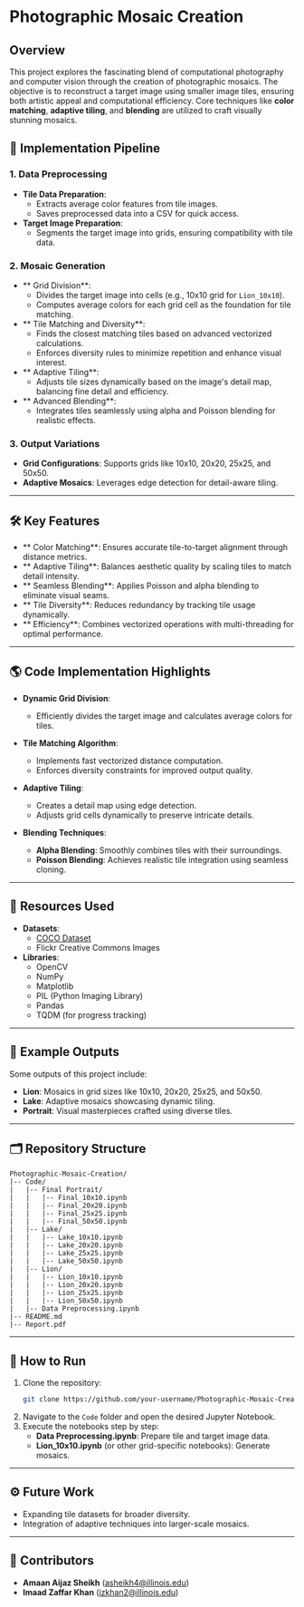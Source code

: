 # Photographic Mosaic Creation

## Overview
This project explores the fascinating blend of computational photography and computer vision through the creation of photographic mosaics. The objective is to reconstruct a target image using smaller image tiles, ensuring both artistic appeal and computational efficiency. Core techniques like **color matching**, **adaptive tiling**, and **blending** are utilized to craft visually stunning mosaics. 

## 🔬 Implementation Pipeline

### 1. Data Preprocessing 
- **Tile Data Preparation**:
  - Extracts average color features from tile images.
  - Saves preprocessed data into a CSV for quick access.
- **Target Image Preparation**:
  - Segments the target image into grids, ensuring compatibility with tile data.

### 2. Mosaic Generation 
- ** Grid Division**:
  - Divides the target image into cells (e.g., 10x10 grid for `Lion_10x10`).
  - Computes average colors for each grid cell as the foundation for tile matching.
- ** Tile Matching and Diversity**:
  - Finds the closest matching tiles based on advanced vectorized calculations.
  - Enforces diversity rules to minimize repetition and enhance visual interest.
- ** Adaptive Tiling**:
  - Adjusts tile sizes dynamically based on the image's detail map, balancing fine detail and efficiency.
- ** Advanced Blending**:
  - Integrates tiles seamlessly using alpha and Poisson blending for realistic effects.

### 3. Output Variations
- **Grid Configurations**: Supports grids like 10x10, 20x20, 25x25, and 50x50.
- **Adaptive Mosaics**: Leverages edge detection for detail-aware tiling.

---

## 🛠️ Key Features
- ** Color Matching**: Ensures accurate tile-to-target alignment through distance metrics.
- ** Adaptive Tiling**: Balances aesthetic quality by scaling tiles to match detail intensity.
- ** Seamless Blending**: Applies Poisson and alpha blending to eliminate visual seams.
- ** Tile Diversity**: Reduces redundancy by tracking tile usage dynamically.
- ** Efficiency**: Combines vectorized operations with multi-threading for optimal performance.

---

## 🌎 Code Implementation Highlights
- **Dynamic Grid Division**:
  - Efficiently divides the target image and calculates average colors for tiles.

- **Tile Matching Algorithm**:
  - Implements fast vectorized distance computation.
  - Enforces diversity constraints for improved output quality.

- **Adaptive Tiling**:
  - Creates a detail map using edge detection.
  - Adjusts grid cells dynamically to preserve intricate details.

- **Blending Techniques**:
  - **Alpha Blending**: Smoothly combines tiles with their surroundings.
  - **Poisson Blending**: Achieves realistic tile integration using seamless cloning.

---

## 📓 Resources Used
- **Datasets**:
  - [COCO Dataset](https://cocodataset.org/)
  - Flickr Creative Commons Images
- **Libraries**:
  - OpenCV
  - NumPy
  - Matplotlib
  - PIL (Python Imaging Library)
  - Pandas
  - TQDM (for progress tracking)

---

## 🎨 Example Outputs
Some outputs of this project include:
- **Lion**: Mosaics in grid sizes like 10x10, 20x20, 25x25, and 50x50.
- **Lake**: Adaptive mosaics showcasing dynamic tiling.
- **Portrait**: Visual masterpieces crafted using diverse tiles.

---

## 🗂️ Repository Structure
```
Photographic-Mosaic-Creation/
|-- Code/
|   |-- Final Portrait/
|   |   |-- Final_10x10.ipynb
|   |   |-- Final_20x20.ipynb
|   |   |-- Final_25x25.ipynb
|   |   |-- Final_50x50.ipynb
|   |-- Lake/
|   |   |-- Lake_10x10.ipynb
|   |   |-- Lake_20x20.ipynb
|   |   |-- Lake_25x25.ipynb
|   |   |-- Lake_50x50.ipynb
|   |-- Lion/
|   |   |-- Lion_10x10.ipynb
|   |   |-- Lion_20x20.ipynb
|   |   |-- Lion_25x25.ipynb
|   |   |-- Lion_50x50.ipynb
|   |-- Data Preprocessing.ipynb
|-- README.md
|-- Report.pdf
```

---

## 🔧 How to Run
1. Clone the repository:
   ```bash
   git clone https://github.com/your-username/Photographic-Mosaic-Creation.git
   ```
2. Navigate to the `Code` folder and open the desired Jupyter Notebook.
3. Execute the notebooks step by step:
   - **Data Preprocessing.ipynb**: Prepare tile and target image data.
   - **Lion_10x10.ipynb** (or other grid-specific notebooks): Generate mosaics.

---

## ⚙️ Future Work
-  Expanding tile datasets for broader diversity.
-  Integration of adaptive techniques into larger-scale mosaics.

---

## 👤 Contributors
- **Amaan Aijaz Sheikh** ([asheikh4@illinois.edu](mailto:asheikh4@illinois.edu))
- **Imaad Zaffar Khan** ([izkhan2@illinois.edu](mailto:izkhan2@illinois.edu))


